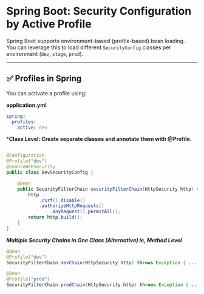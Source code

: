 # Spring Boot: Security Configuration by Active Profile

Spring Boot supports environment-based (profile-based) bean loading.  
You can leverage this to load different `SecurityConfig` classes per environment (`dev`, `stage`, `prod`).

---

## ✅ Profiles in Spring

You can activate a profile using:

**application.yml**
```yaml
spring:
  profiles:
    active: dev
```

***Class Level: Create separate classes and annotate them with @Profile.**

```java

@Configuration
@Profile("dev")
@EnableWebSecurity
public class DevSecurityConfig {

    @Bean
    public SecurityFilterChain securityFilterChain(HttpSecurity http) throws Exception {
        http
            .csrf().disable()
            .authorizeHttpRequests()
                .anyRequest().permitAll();
        return http.build();
    }
}


```

***Multiple Security Chains in One Class (Alternative) ie, Method Level***

```java
@Bean
@Profile("dev")
SecurityFilterChain devChain(HttpSecurity http) throws Exception { ... }

@Bean
@Profile("prod")
SecurityFilterChain prodChain(HttpSecurity http) throws Exception { ... }

```
